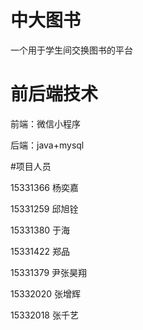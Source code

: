 # 中大图书

一个用于学生间交换图书的平台

# 前后端技术

前端：微信小程序

后端：java+mysql

#项目人员

15331366 杨奕嘉

15331259 邱旭铨

15331380 于海

15331422 郑品

15331379 尹张昊翔

15332020 张增辉

15332018 张千艺
